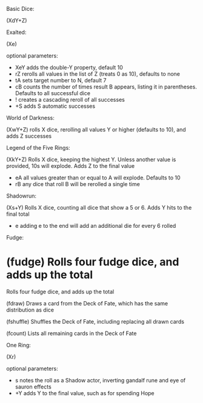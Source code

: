 Basic Dice:

(XdY+Z)

Exalted:

(Xe)

optional parameters:
 * XeY adds the double-Y property, default 10
 * rZ rerolls all values in the list of Z (treats 0 as 10), defaults to none
 * tA sets target number to N, default 7
 * cB counts the number of times result B appears, listing it in parentheses. Defaults to all successful dice
 * ! creates a cascading reroll of all successes
 * +S adds S automatic successes

World of Darkness:

(XwY+Z)
rolls X dice, rerolling all values Y or higher (defaults to 10), and adds Z successes

Legend of the Five Rings:

(XkY+Z)
Rolls X dice, keeping the highest Y. Unless another value is provided, 10s will explode. Adds Z to the final value
 * eA all values greater than or equal to A will explode. Defaults to 10
 * rB any dice that roll B will be rerolled a single time
 
Shadowrun:

(Xs+Y)
Rolls X dice, counting all dice that show a 5 or 6. Adds Y hits to the final total
 * e adding e to the end will add an additional die for every 6 rolled
 
Fudge:

(fudge)
Rolls four fudge dice, and adds up the total
=======
Rolls four fudge dice, and adds up the total

(fdraw)
Draws a card from the Deck of Fate, which has the same distribution as dice

(fshuffle)
Shuffles the Deck of Fate, including replacing all drawn cards

(fcount)
Lists all remaining cards in the Deck of Fate

One Ring:

(Xr)

optional parameters:
 * s notes the roll as a Shadow actor, inverting gandalf rune and eye of sauron effects
 * +Y adds Y to the final value, such as for spending Hope
